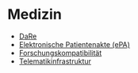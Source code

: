 # Medizin
- [DaRe](DaRe)
- [Elektronische Patientenakte (ePA)](<Elektronische Patientenakte (ePA)>)
- [Forschungskompatibilität](Forschungskompatibilit%C3%A4t)
- [Telematikinfrastruktur](Telematikinfrastruktur)